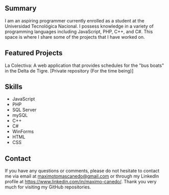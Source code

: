 ## Summary
I am an aspiring programmer currently enrolled as a student at the Universidad Tecnológica Nacional. I possess knowledge in a variety of programming languages including JavaScript, PHP, C++, and C#. This space is where I share some of the projects that I have worked on.
## Featured Projects
La Colectiva: A web application that provides schedules for the "bus boats" in the Delta de Tigre. [Private repository (For the time being)]
## Skills
 - JavaScript
 - PHP
 - SQL Server
 - mySQL
 - C++
 - C#
 - WinForms
 - HTML
 - CSS
## Contact
If you have any questions or comments, please do not hesitate to contact me via email at maximotomascanedo@gmail.com or through my LinkedIn profile at https://www.linkedin.com/in/maximo-canedo/. Thank you very much for visiting my GitHub repositories.
